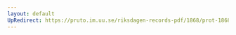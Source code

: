 ```yaml
---
layout: default
UpRedirect: https://pruto.im.uu.se/riksdagen-records-pdf/1868/prot-1868--fk--506.pdf
---
```

